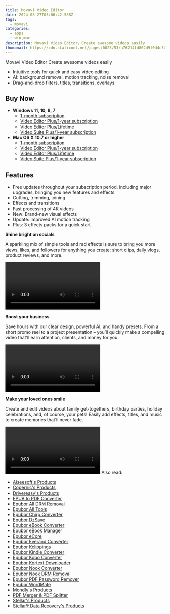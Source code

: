 ```yaml
---
title: Movavi Video Editor
date: 2024-08-27T03:06:42.588Z
tags: 
  - movavi
categories: 
  - apps
  - win,mac
description: Movavi Video Editor，Сreate awesome videos easily
thumbnail: https://cdn.staticont.net/pages/0023/53/a76214fd802d9f0d4c506970f0bc0638a5eb89ef.webp
---
```


Movavi Video Editor
Сreate awesome videos easily

- Intuitive tools for quick and easy video editing
- AI: background removal, motion tracking, noise removal
- Drag-and-drop filters, titles, transitions, overlays



## Buy Now

- **Windows 11, 10, 8, 7**
  - [1-month subscription](https://store.movavi.com/order/checkout.php?PRODS=40991152,42080740&QTY=1,1&COUPON=&AFFILIATE=108875&CART=1&CARD=2&SHORT_FORM=1&DESIGN_TYPE=2&CROSS_SELL_HIDE=true&SHOPURL=http://www.movavi.com/store.html&ADDITIONAL_HPM=1&setLocale=en&pageType=web&p_name=veplusmonth2&REF=%7C%7C&FSID=%7C%7C&PAYPAL_FLOW=REGULAR&AFFILIATE=108875&ADDITIONAL_webuid=7n1mvz)
  - [Video Editor Plus/1-year subscription](https://store.movavi.com/order/checkout.php?PRODS=38853575,33729287&QTY=1,1&COUPON=&AFFILIATE=108875&CART=1&CARD=2&SHORT_FORM=1&DESIGN_TYPE=2&CROSS_SELL_HIDE=true&SHOPURL=http://www.movavi.com/store.html&ADDITIONAL_HPM=1&setLocale=en&pageType=web&p_name=vegradlutvhspacksbundleyear&REF=%7C%7C&FSID=%7C%7C&PAYPAL_FLOW=REGULAR&AFFILIATE=108875&ADDITIONAL_webuid=wb2yb1)
  - [Video Editor Plus/Lifetime](https://store.movavi.com/order/checkout.php?PRODS=39177749,33729287&QTY=1,1&COUPON=&AFFILIATE=108875&CART=1&CARD=2&SHORT_FORM=1&DESIGN_TYPE=2&CROSS_SELL_HIDE=true&SHOPURL=http://www.movavi.com/store.html&ADDITIONAL_HPM=0&setLocale=en&pageType=web&p_name=vegradlutvhspacksbundlelifetime&REF=%7C%7C&FSID=%7C%7C&PAYPAL_FLOW=REGULAR&AFFILIATE=108875&ADDITIONAL_webuid=5h224u)
  - [Video Suite Plus/1-year subscription](https://store.movavi.com/order/checkout.php?PRODS=38853834,33729287&QTY=1,1&COUPON=&AFFILIATE=108875&CART=1&CARD=2&SHORT_FORM=1&DESIGN_TYPE=2&CROSS_SELL_HIDE=true&SHOPURL=http://www.movavi.com/store.html&ADDITIONAL_HPM=1&setLocale=en&pageType=web&p_name=vsgradlutvhspacksbundleyear&REF=%7C%7C&FSID=%7C%7C&PAYPAL_FLOW=REGULAR&AFFILIATE=108875&ADDITIONAL_webuid=ks39st)
- **Mac OS X 10.7 or higher**
  - [1-month subscription](https://store.movavi.com/order/checkout.php?PRODS=40991152,42080740&QTY=1,1&COUPON=&AFFILIATE=108875&CART=1&CARD=2&SHORT_FORM=1&DESIGN_TYPE=2&CROSS_SELL_HIDE=true&SHOPURL=http://www.movavi.com/store.html&ADDITIONAL_HPM=1&setLocale=en&pageType=web&p_name=veplusmonth2&REF=%7C%7C&FSID=%7C%7C&PAYPAL_FLOW=REGULAR&AFFILIATE=108875&ADDITIONAL_webuid=7n1mvz)
  - [Video Editor Plus/1-year subscription](https://store.movavi.com/order/checkout.php?PRODS=38853575,33729287&QTY=1,1&COUPON=&AFFILIATE=108875&CART=1&CARD=2&SHORT_FORM=1&DESIGN_TYPE=2&CROSS_SELL_HIDE=true&SHOPURL=http://www.movavi.com/store.html&ADDITIONAL_HPM=1&setLocale=en&pageType=web&p_name=vegradlutvhspacksbundleyear&REF=%7C%7C&FSID=%7C%7C&PAYPAL_FLOW=REGULAR&AFFILIATE=108875&ADDITIONAL_webuid=wb2yb1)
  - [Video Editor Plus/Lifetime](https://store.movavi.com/order/checkout.php?PRODS=39177749,33729287&QTY=1,1&COUPON=&AFFILIATE=108875&CART=1&CARD=2&SHORT_FORM=1&DESIGN_TYPE=2&CROSS_SELL_HIDE=true&SHOPURL=http://www.movavi.com/store.html&ADDITIONAL_HPM=0&setLocale=en&pageType=web&p_name=vegradlutvhspacksbundlelifetime&REF=%7C%7C&FSID=%7C%7C&PAYPAL_FLOW=REGULAR&AFFILIATE=108875&ADDITIONAL_webuid=5h224u)
  - [Video Suite Plus/1-year subscription](https://store.movavi.com/order/checkout.php?PRODS=38853834,33729287&QTY=1,1&COUPON=&AFFILIATE=108875&CART=1&CARD=2&SHORT_FORM=1&DESIGN_TYPE=2&CROSS_SELL_HIDE=true&SHOPURL=http://www.movavi.com/store.html&ADDITIONAL_HPM=1&setLocale=en&pageType=web&p_name=vsgradlutvhspacksbundleyear&REF=%7C%7C&FSID=%7C%7C&PAYPAL_FLOW=REGULAR&AFFILIATE=108875&ADDITIONAL_webuid=ks39st)


## Features

- Free updates throughout your subscription period, including major upgrades, bringing you new features and effects
- Cutting, trimming, joining
- Effects and transitions
- Fast processing of 4K videos
- New: Brand-new visual effects
- Update: Improved AI motion tracking
- Plus: 3 effects packs for a quick start



**Shine bright on socials**

A sparkling mix of simple tools and rad effects is sure to bring you more views, likes, and followers for anything you create: short clips, daily vlogs, product reviews, and more.

<video data-v-d6328dfa="" data-v-84ce025e="" src="https://cdn.staticont.net/page_type/0023/53/6021fc7ebb5f776f3fd32c77de2adc5ee6fd7d79.mp4" autoplay="autoplay" loop="loop" playsinline="" class="media v-video-self-hosted embed-responsive embed-responsive-16by9" alias="VE Features-1 Shine Bright" previewnumber="0"></video>

**Boost your business**

Save hours with our clear design, powerful AI, and handy presets. From a short promo reel to a project presentation – you’ll quickly make a compelling video that’ll earn attention, clients, and money for you. 

<video data-v-d6328dfa="" data-v-84ce025e="" src="https://cdn.staticont.net/page_type/0023/53/bdf63436dc9702b8ce5eea115c34bc82d80395e5.mp4" autoplay="autoplay" loop="loop" playsinline="" class="media v-video-self-hosted embed-responsive embed-responsive-16by9" alias="VE Features-2 Boost Business" previewnumber="0"></video>

**Make your loved ones smile**

Create and edit videos about family get-togethers, birthday parties, holiday celebrations, and, of course, your pets! Easily add effects, titles, and music to create memories that’ll never fade.

<video data-v-d6328dfa="" data-v-84ce025e="" src="https://cdn.staticont.net/page_type/0023/53/da70a85d6196521c1f991e97409282a7b693a9ee.mp4" autoplay="autoplay" loop="loop" playsinline="" class="media v-video-self-hosted embed-responsive embed-responsive-16by9" alias="VE Features-3 Love ones smile" previewnumber="0"></video>
<span class="atpl-alsoreadstyle">Also read:</span>
<div><ul>
<li><a href="https://tools.techidaily.com/aiseesoft/products/"><u>Aiseesoft's Products</u></a></li>
<li><a href="https://tools.techidaily.com/copernic/products/"><u>Copernic's Products</u></a></li>
<li><a href="https://tools.techidaily.com/drivereasy/products/"><u>Drivereasy's Products</u></a></li>
<li><a href="https://tools.techidaily.com/epubor/epub-to-pdf-converter/"><u>EPUB to PDF Converter</u></a></li>
<li><a href="https://tools.techidaily.com/epubor/drm-removal-tools/"><u>Epubor All DRM Removal</u></a></li>
<li><a href="https://tools.techidaily.com/epubor/products/"><u>Epubor All Tools</u></a></li>
<li><a href="https://tools.techidaily.com/epubor/chirp-converter/"><u>Epubor Chirp Converter</u></a></li>
<li><a href="https://tools.techidaily.com/epubor/dzsave/"><u>Epubor DzSave</u></a></li>
<li><a href="https://tools.techidaily.com/epubor/ebook-converter/"><u>Epubor eBook Converter</u></a></li>
<li><a href="https://tools.techidaily.com/epubor/ebook-manager/"><u>Epubor eBook Manager</u></a></li>
<li><a href="https://tools.techidaily.com/epubor/ecore/"><u>Epubor eCore</u></a></li>
<li><a href="https://tools.techidaily.com/epubor/everand-downloader/"><u>Epubor Everand Converter</u></a></li>
<li><a href="https://tools.techidaily.com/epubor/kclippings/"><u>Epubor Kclippings</u></a></li>
<li><a href="https://tools.techidaily.com/epubor/kindle-converter/"><u>Epubor Kindle Converter</u></a></li>
<li><a href="https://tools.techidaily.com/epubor/kobo-converter/"><u>Epubor Kobo Converter</u></a></li>
<li><a href="https://tools.techidaily.com/epubor/kortext-downloader/"><u>Epubor Kortext Downloader</u></a></li>
<li><a href="https://tools.techidaily.com/epubor/nook-converter/"><u>Epubor Nook Converter</u></a></li>
<li><a href="https://tools.techidaily.com/epubor/nook-drm-removal/"><u>Epubor Nook DRM Removal</u></a></li>
<li><a href="https://tools.techidaily.com/epubor/pdf-password-remover/"><u>Epubor PDF Password Remover</u></a></li>
<li><a href="https://tools.techidaily.com/epubor/ebook-editor/"><u>Epubor WordMate</u></a></li>
<li><a href="https://tools.techidaily.com/mondly/products/"><u>Mondly's Products</u></a></li>
<li><a href="https://tools.techidaily.com/epubor/pdf-splitter-merger/"><u>PDF Merger & PDF Splitter</u></a></li>
<li><a href="https://tools.techidaily.com/stellarinfo/products/"><u>Stellar's Products</u></a></li>
<li><a href="https://tools.techidaily.com/stellardata-recovery/products/"><u>Stellar® Data Recovery's Products</u></a></li>
</ul></div>

<ins class="adsbygoogle"
      style="display:block"
      data-ad-client="ca-pub-7571918770474297"
      data-ad-slot="8358498916"
      data-ad-format="auto"
      data-full-width-responsive="true"></ins>